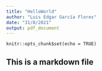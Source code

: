 ```yaml
---
title: "HelloWorld"
author: "Luis Edgar García Flores"
date: "31/8/2021"
output: pdf_document
---
```


```{r setup, include=FALSE}
knitr::opts_chunk$set(echo = TRUE)
```

## This is a markdown file